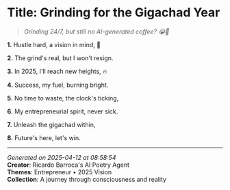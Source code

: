 # Title: Grinding for the Gigachad Year

> *Grinding 24/7, but still no AI-generated coffee? 😭🤖️*

**1.** Hustle hard, a vision in mind, 💼


**2.** The grind's real, but I won't resign.


**3.** In 2025, I'll reach new heights, 🔥


**4.** Success, my fuel, burning bright.


**5.** No time to waste, the clock's ticking,


**6.** My entrepreneurial spirit, never sick.


**7.** Unleash the gigachad within,


**8.** Future's here, let's win.



---

*Generated on 2025-04-12 at 08:58:54*  
**Creator**: Ricardo Barroca's AI Poetry Agent  
**Themes**: Entrepreneur • 2025 Vision  
**Collection**: A journey through consciousness and reality